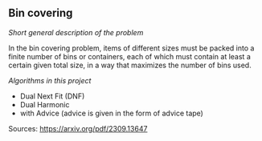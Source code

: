 **Bin covering**
---

*Short general description of the problem*

In the bin covering problem, items of different sizes must be packed into a finite number of bins or containers, each of which must contain at least a certain given total size, in a way that maximizes the number of bins used.

*Algorithms in this project*

- Dual Next Fit (DNF)
- Dual Harmonic
- with Advice (advice is given in the form of advice tape)

Sources:
https://arxiv.org/pdf/2309.13647
